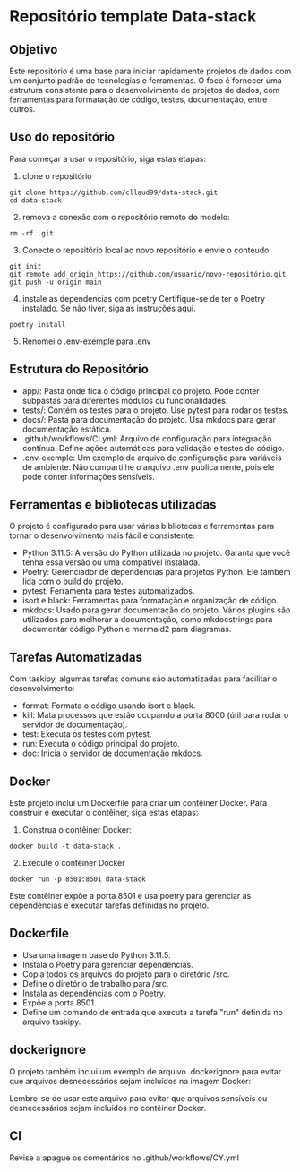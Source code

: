 # Repositório template Data-stack

## Objetivo

Este repositório é uma base para iniciar rapidamente projetos de dados com um conjunto padrão de tecnologias e ferramentas. O foco é fornecer uma estrutura consistente para o desenvolvimento de projetos de dados, com ferramentas para formatação de código, testes, documentação, entre outros.

## Uso do repositório

Para começar a usar o repositório, siga estas etapas:

1. clone o repositório

```
git clone https://github.com/cllaud99/data-stack.git
cd data-stack
```

2. remova a conexão com o repositório remoto do modelo:
```
rm -rf .git
```

3. Conecte o repositório local ao novo repositório e envie o conteudo:

```
git init
git remote add origin https://github.com/usuario/novo-repositório.git
git push -u origin main
```

4. instale as dependencias com poetry
Certifique-se de ter o Poetry instalado. Se não tiver, siga as instruções [aqui](https://python-poetry.org/docs/).

```
poetry install
```

5. Renomei o .env-exemple para .env


## Estrutura do Repositório

- app/: Pasta onde fica o código principal do projeto. Pode conter subpastas para diferentes módulos ou funcionalidades.
- tests/: Contém os testes para o projeto. Use pytest para rodar os testes.
- docs/: Pasta para documentação do projeto. Usa mkdocs para gerar documentação estática.
- .github/workflows/CI.yml: Arquivo de configuração para integração contínua. Define ações automáticas para validação e testes do código.
- .env-exemple: Um exemplo de arquivo de configuração para variáveis de ambiente. Não compartilhe o arquivo .env publicamente, pois ele pode conter informações sensíveis.


## Ferramentas e bibliotecas utilizadas

O projeto é configurado para usar várias bibliotecas e ferramentas para tornar o desenvolvimento mais fácil e consistente:

- Python 3.11.5: A versão do Python utilizada no projeto. Garanta que você tenha essa versão ou uma compatível instalada.
- Poetry: Gerenciador de dependências para projetos Python. Ele também lida com o build do projeto.
- pytest: Ferramenta para testes automatizados.
- isort e black: Ferramentas para formatação e organização de código.
- mkdocs: Usado para gerar documentação do projeto. Vários plugins são utilizados para melhorar a documentação, como mkdocstrings para documentar código Python e mermaid2 para diagramas.

## Tarefas Automatizadas

Com taskipy, algumas tarefas comuns são automatizadas para facilitar o desenvolvimento:

- format: Formata o código usando isort e black.
- kill: Mata processos que estão ocupando a porta 8000 (útil para rodar o servidor de documentação).
- test: Executa os testes com pytest.
- run: Executa o código principal do projeto.
- doc: Inicia o servidor de documentação mkdocs.


## Docker

Este projeto inclui um Dockerfile para criar um contêiner Docker. Para construir e executar o contêiner, siga estas etapas:

1. Construa o contêiner Docker:

```
docker build -t data-stack .
```

2. Execute o contêiner Docker

```
docker run -p 8501:8501 data-stack
```

Este contêiner expõe a porta 8501 e usa poetry para gerenciar as dependências e executar tarefas definidas no projeto.

## Dockerfile

- Usa uma imagem base do Python 3.11.5.
- Instala o Poetry para gerenciar dependências.
- Copia todos os arquivos do projeto para o diretório /src.
- Define o diretório de trabalho para /src.
- Instala as dependências com o Poetry.
- Expõe a porta 8501.
- Define um comando de entrada que executa a tarefa "run" definida no arquivo taskipy.

## dockerignore

O projeto também inclui um exemplo de arquivo .dockerignore para evitar que arquivos desnecessários sejam incluídos na imagem Docker:

Lembre-se de usar este arquivo para evitar que arquivos sensíveis ou desnecessários sejam incluídos no contêiner Docker.


## CI

Revise a apague os comentários no .github/workflows/CY.yml
